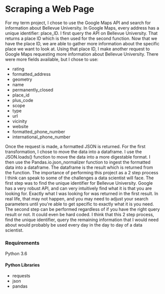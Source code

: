 # Scraping a Web Page

For my term project, I chose to use the Google Maps API and search for information about Bellevue University. In Google Maps, every address has a unique identifier: place_ID. I first query the API on Bellevue University. That returns a place ID which is then used for the second function. Now that we have the place ID, we are able to gather more information about the specific place we want to look at. Using that place ID, I make another request to Google Maps requesting more information about Bellevue University. There were more fields available, but I chose to use:

* rating
* formatted_address
* geometry
* name
* permanently_closed
* place_id
* plus_code
* scope
* type
* url
* vicinity
* website
* formatted_phone_number
* international_phone_number

Once the request is made, a formatted JSON is returned. For the first transformation, I chose to move the data into a dataframe. I use the JSON.loads() function to move the data into a more digestable format. I then use the Pandas.io.json_normalizer function to ingest the formatted data into a dataframe. The dataframe is the result which is returned from the function. The importance of performing this project as a 2 step process I think can speak to some of the challenges a data scientist will face. The first step was to find the unique identifier for Bellevue University. Google has a very robust API, and can very intuitively find what it is that you are looking for. Exactly what I was looking for was returned in the first result. In real life, that may not happen, and you may need to adjust your search parameters until you're able to get specific to exactly what it is you need. The second step can be performed regardless of if you have the right query result or not. It could even be hard coded. I think that this 2 step process, find the unique identifier, query the remaining information that I would need about would probably be used every day in the day to day of a data scientist.

### Requirements

Python 3.6 

#### Python Libraries
* requests
* json
* pandas
